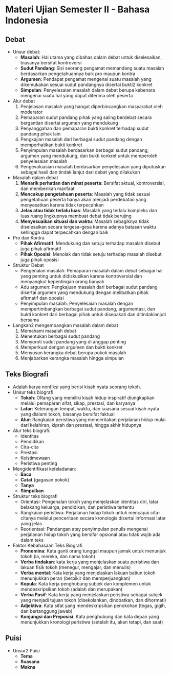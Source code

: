 # Materi Ujian Semester II - Bahasa Indonesia

## Debat
- Unsur debat:
    - **Masalah**: Hal utama yang dibahas dalam debat untuk diselesaikan, biasanya bersifat kontroversi
    - **Sudut Pandang**: Sisi seorang pengamat memandang suatu masalah berdasarkan pengetahuannya baik pro maupun kontra
    - **Argumen**: Pendapat pengamat mengenai suatu masalah yang dikemukakan sesuai sudut pandangnya disertai bukti2 konkret
    - **Simpulan**: Penyelesaian masalah dalam debat berupa kebenara mengenai suatu hal yang dapat diterima oleh peserta
- Alur debat
    1. Penjelasan masalah yang hangat diperbincangkan masyarakat oleh moderator
    2. Pemaparan sudut pandang pihak yang saling berdebat secara bergantian disertai argumen yang mendukung
    3. Penyanggahan dan pemaparan bukti konkret terhadap sudut pandang pihak lain
    4. Pengkajian masalah dari berbagai sudut pandang dengan memperhatikan bukti konkret
    5. Penyimpulan masalah berdasarkan berbagai sudut pandang, argumen yang mendukung, dan bukti konkret untuk memperoleh penyelesaian masalah
    6. Pengevaluasian masalah berdasarkan penyelesaian yang diputuskan sebagai hasil dan tindak lanjut dari debat yang dilakukan
- Masalah dalam debat
    1. **Menarik perhatian dan minat peserta**: Bersifat aktual, kontroversial, dan memberikan manfaat
    2. **Mencakup pengetahuan peserta**: Masalah yang tidak sesuai pengetahuan peserta hanya akan menjadi perdebatan yang menyesatkan karena tidak terpecahkan
    3. **Jelas atau tidak terlalu luas**: Masalah yang terlalu kompleks dan luas ruang lingkupnya membuat debat tidak berujing
    4. **Menyesuaikan situasi dan waktu**: Masalah sebagiknya tidak diselesaikan secara tergesa-gesa karena adanya batasan waktu sehingga dapat terpecahkan dengan baik
- Pro dan Kontra
    - **Pihak Afirmatif**: Mendukung dan setuju terhadap masalah disebut juga pihak afirmatif
    - **Pihak Oposisi**: Menolak dan tidak setuju terhadap masalah disebut juga pihak oposisi
- Struktur Debat
    - Pengenalan masalah: Pemaparan masalah dalam debat sebagai hal yang penting untuk didiskusikan karena kontroversial dan menyangkut kepentingan orang banyak
    - Adu argumen: Pengkajuan masalah dari berbagai sudut pandang disertai argumen yang mendukung dengan melibatkan pihak afirmatif dan oposisi
    - Penyimpulan masalah: Penyelesaian masalah dengan mempertimbangkan berbagai sudut pandang, argumentasi, dan bukti konkret dari berbagai pihak untuk disepakati dan ditindaklanjuti bersama
- Langkah2 mengembangkan masalah dalam debat
    1. Memahami masalah debat
    2. Menentukan berbagai sudut pandang
    3. Menyoroti sudut pandang yang di anggap penting
    4. Memperkuat dengan argumen dan bukti konkret
    5. Menyusun kerangka debat berupa pokok masalah
    6. Menjabarkan kerangka masalah hingga simpulan

## Teks Biografi
- Adalah karya nonfiksi yang berisi kisah nyata seorang tokoh.
- Unsur teks biografi
    - **Tokoh**: ORang yang memiliki kisah hidup inspiratif diungkapkan melalui pemaparan sifat, sikap, prestasi, dan karyanya
    - **Latar**: Keterangan tempat, waktu, dan suasana sesuai kisah nyata yang dialami tokoh, biasanya bersifat faktual
    - **Alur**: Rangkaian peristiwa yang menceritakan perjalanan hidup mulai dari kelahiran, kiprah dan prestasi, hingga akhir hidupnya
- Alur teks biografi:
    - Identitas
    - Pendidikan
    - Cita-cita
    - Prestasi
    - Keistimewaan
    - Peristiwa penting
- Mengidentifikasi keteladanan:
    - **Baca**
    - **Catat** (gagasan pokok)
    - **Tanya**
    - **Simpulkan**
- Struktur teks biografi
    - Orientasi: Pengenalan tokoh yang menjelaskan identitas diri, latar belakang keluarga, pendidikan, dan peristiwa tertentu
    - Rangkaian peristiwa: Perjalanan hidup tokoh untuk mencapai cita-citanya melalui penceritaan secara kronologis disertai informasi latar yang jelas
    - Reorientasi: Pandangan atay penyimpulan penulis mengenai perjalanan hidup tokoh yang bersifar opsional atau tidak wajib ada dalam teks
- Faktor Kebahasaan Teks Biografi
    - **Pronomina**: Kata ganti orang tunggal maupun jamak untuk menunjuk tokoh (ia, mereka, dan nama tokoh)
    - **Verba tindakan**: kata kerja yang menjelaskan suatu peristiwa dan lakuan fisik tokoh (menegur, mengajar, dan menulis)
    - **Verba mental**: Kata kerja yang menjelaskan lakuan batiun tokoh menunjukkan peran (berpikir dan memperjuangkan)
    - **Kopula**: Kata kerja penghubung subjek dan komplemen untuk mendeskripsikan tokoh (adalah dan merupakan)
    - **Verba Pasif**: Kata kerja yang menjelaskan peristiwa sebagai subjek yang menjadi tujuan tokoh (disekolahkan, dinobatkan, dan dihormati)
    - **Adjektiva**: Kata sifat yang mendeskripsikan penokohan (tegas, gigih, dan bertanggung jawab)
    - **Konjungsi dan Preposisi**: Kata penghubung dan kata depan yang menunjukkan kronologi peristiwa (setelah itu, akan tetapi, dan saat)

## Puisi
- Unsur2 Puisi
    - **Tema**
    - **Suasana** 
    - **Makna**